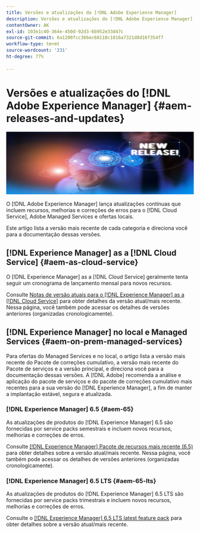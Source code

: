 ```yaml
---
title: Versões e atualizações do [!DNL Adobe Experience Manager]
description: Versões e atualizações do [!DNL Adobe Experience Manager]
contentOwner: AK
exl-id: 103e1c40-364e-450d-92d3-6b952e33d47c
source-git-commit: 6a1200fcc366ec68118c1016a7321d8d16f354f7
workflow-type: tm+mt
source-wordcount: '231'
ht-degree: 77%

---
```


# Versões e atualizações do [!DNL Adobe Experience Manager] {#aem-releases-and-updates}

![[!DNL Experience Manager]Novas versões](assets/new-aem-releases1.jpeg)

O [!DNL Adobe Experience Manager] lança atualizações contínuas que incluem recursos, melhorias e correções de erros para o [!DNL Cloud Service], Adobe Managed Services e ofertas locais.

Este artigo lista a versão mais recente de cada categoria e direciona você para a documentação dessas versões.

## [!DNL Experience Manager] as a [!DNL Cloud Service] {#aem-as-cloud-service}

O [!DNL Experience Manager] as a [!DNL Cloud Service] geralmente tenta seguir um cronograma de lançamento mensal para novos recursos.

Consulte [Notas de versão atuais para o  [!DNL Experience Manager] as a [!DNL Cloud Service]](https://experienceleague.adobe.com/pt-br/docs/experience-manager-cloud-service/content/release-notes/release-notes/release-notes-current) para obter detalhes da versão atual/mais recente. Nessa página, você também pode acessar os detalhes de versões anteriores (organizadas cronologicamente).

## [!DNL Experience Manager] no local e Managed Services {#aem-on-prem-managed-services}

Para ofertas do Managed Services e no local, o artigo lista a versão mais recente do Pacote de correções cumulativo, a versão mais recente do Pacote de serviços e a versão principal, e direciona você para a documentação dessas versões. A [!DNL Adobe] recomenda a análise e aplicação do pacote de serviços e do pacote de correções cumulativo mais recentes para a sua versão do [!DNL Experience Manager], a fim de manter a implantação estável, segura e atualizada.

### [!DNL Experience Manager] 6.5 {#aem-65}

As atualizações de produtos do [!DNL Experience Manager] 6.5 são fornecidas por service packs semestrais e incluem novos recursos, melhorias e correções de erros.

Consulte [[!DNL Experience Manager] Pacote de recursos mais recente (6.5)](https://experienceleague.adobe.com/pt-br/docs/experience-manager-65/content/release-notes/release-notes) para obter detalhes sobre a versão atual/mais recente. Nessa página, você também pode acessar os detalhes de versões anteriores (organizadas cronologicamente).

### [!DNL Experience Manager] 6.5 LTS {#aem-65-lts}

As atualizações de produtos do [!DNL Experience Manager] 6.5 LTS são fornecidas por service packs trimestrais e incluem novos recursos, melhorias e correções de erros.

Consulte o [[!DNL Experience Manager] 6.5 LTS latest feature pack](https://experienceleague.adobe.com/en/docs/experience-manager-65-lts/content/release-notes/release-notes?lang=en) para obter detalhes sobre a versão atual/mais recente.

